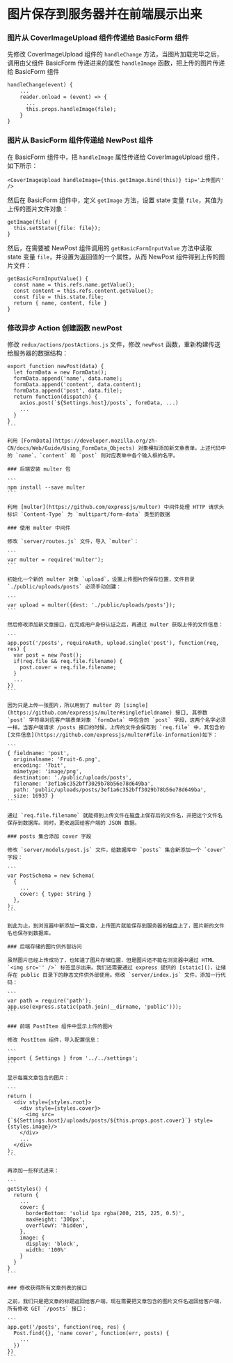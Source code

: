 # 图片保存到服务器并在前端展示出来

### 图片从 CoverImageUpload 组件传递给 BasicForm 组件

先修改 CoverImageUpload 组件的 `handleChange` 方法，当图片加载完毕之后，调用由父组件 BasicForm 传递进来的属性 `handleImage` 函数，把上传的图片传递给 BasicForm 组件

```
handleChange(event) {
    ...
    reader.onload = (event) => {
      ...
      this.props.handleImage(file);
    }
}
```

### 图片从 BasicForm 组件传递给 NewPost 组件

在 BasicForm 组件中，把 `handleImage` 属性传递给 CoverImageUpload 组件，如下所示：

```
<CoverImageUpload handleImage={this.getImage.bind(this)} tip='上传图片' />
```

然后在 BasicForm 组件中，定义 `getImage` 方法，设置 state 变量 `file`，其值为上传的图片文件对象：

```
getImage(file) {
  this.setState({file: file});
}
```

然后，在需要被 NewPost 组件调用的 `getBasicFormInputValue` 方法中读取 state 变量 `file`，并设置为返回值的一个属性，从而 NewPost 组件得到上传的图片文件：

```
getBasicFormInputValue() {
  const name = this.refs.name.getValue();
  const content = this.refs.content.getValue();
  const file = this.state.file;
  return { name, content, file }
}
```

### 修改异步 Action 创建函数 newPost

修改 `redux/actions/postActions.js` 文件，修改 `newPost` 函数，重新构建传送给服务器的数据结构：

````
export function newPost(data) {
  let formData = new FormData();
  formData.append('name', data.name);
  formData.append('content', data.content);
  formData.append('post', data.file);
  return function(dispatch) {
    axios.post(`${Settings.host}/posts`, formData, ...)
    ...
  }
}
```

利用 [FormData](https://developer.mozilla.org/zh-CN/docs/Web/Guide/Using_FormData_Objects) 对象模拟添加新文章表单。上述代码中的 `name`、`content` 和 `post` 则对应表单中各个输入框的名字。

### 后端安装 multer 包

```
npm install --save multer
```

利用 [multer](https://github.com/expressjs/multer) 中间件处理 HTTP 请求头标识 `Content-Type` 为 `multipart/form-data` 类型的数据

### 使用 multer 中间件

修改 `server/routes.js` 文件，导入 `multer`：

```
var multer = require('multer');
```

初始化一个新的 multer 对象 `upload`，设置上传图片的保存位置，文件目录 `./public/uploads/posts` 必须手动创建：

```
var upload = multer({dest: './public/uploads/posts'});
```

然后修改添加新文章接口，在完成用户身份认证之后，再通过 multer 获取上传的文件信息：

```
app.post('/posts', requireAuth, upload.single('post'), function(req, res) {
  var post = new Post();
  if(req.file && req.file.filename) {
    post.cover = req.file.filename;
  }
  ...
})
```

因为只是上传一张图片，所以用到了 multer 的 [single](https://github.com/expressjs/multer#singlefieldname) 接口, 其参数 `post` 字符串对应客户端表单对象 `formData` 中包含的 `post` 字段，这两个名字必须一样。当客户端请求 /posts 接口的时候，上传的文件会保存到 `req.file` 中，其包含的[文件信息](https://github.com/expressjs/multer#file-information)如下：

```
{ fieldname: 'post',
  originalname: 'Fruit-6.png',
  encoding: '7bit',
  mimetype: 'image/png',
  destination: './public/uploads/posts',
  filename: '3ef1a6c352bff3029b78b56e78d649ba',
  path: 'public/uploads/posts/3ef1a6c352bff3029b78b56e78d649ba',
  size: 16937 }
```

通过 `req.file.filename` 就能得到上传文件在磁盘上保存后的文件名，并把这个文件名保存到数据库。同时，更改返回给客户端的 JSON 数据。

### posts 集合添加 cover 字段

修改 `server/models/post.js` 文件，给数据库中 `posts` 集合新添加一个 `cover` 字段：

```
var PostSchema = new Schema(
  {
    ...
    cover: { type: String }
  },
);
```

到此为止，到浏览器中新添加一篇文章，上传图片就能保存到服务器的磁盘上了，图片新的文件名也保存到数据库。

### 后端存储的图片供外部访问

虽然图片已经上传成功了，也知道了图片存储位置，但是图片还不能在浏览器中通过 HTML `<img src='' />` 标签显示出来。我们还需要通过 express 提供的 [static]()，让储存在 public 目录下的静态文件供外部使用。修改 `server/index.js` 文件，添加一行代码：

```
var path = require('path');
app.use(express.static(path.join(__dirname, 'public')));
```

### 前端 PostItem 组件中显示上传的图片

修改 PostItem 组件，导入配置信息：

```
import { Settings } from '../../settings';
```

显示每篇文章包含的图片：

```
return (
  <div style={styles.root}>
    <div style={styles.cover}>
      <img src={`${Settings.host}/uploads/posts/${this.props.post.cover}`} style={styles.image}/>
    </div>
    ...
  </div>
);
```

再添加一些样式进来：

```
getStyles() {
  return {
    ...
    cover: {
      borderBottom: 'solid 1px rgba(200, 215, 225, 0.5)',
      maxHeight: '300px',
      overflowY: 'hidden',
    },
    image: {
      display: 'block',
      width: '100%'
    }
  }
}
```

### 修改获得所有文章列表的接口

之前，我们只是把文章的标题返回给客户端，现在需要把文章包含的图片文件名返回给客户端，所有修改 GET `/posts` 接口：

```
app.get('/posts', function(req, res) {
  Post.find({}, 'name cover', function(err, posts) {
    ...
  })
})
```
